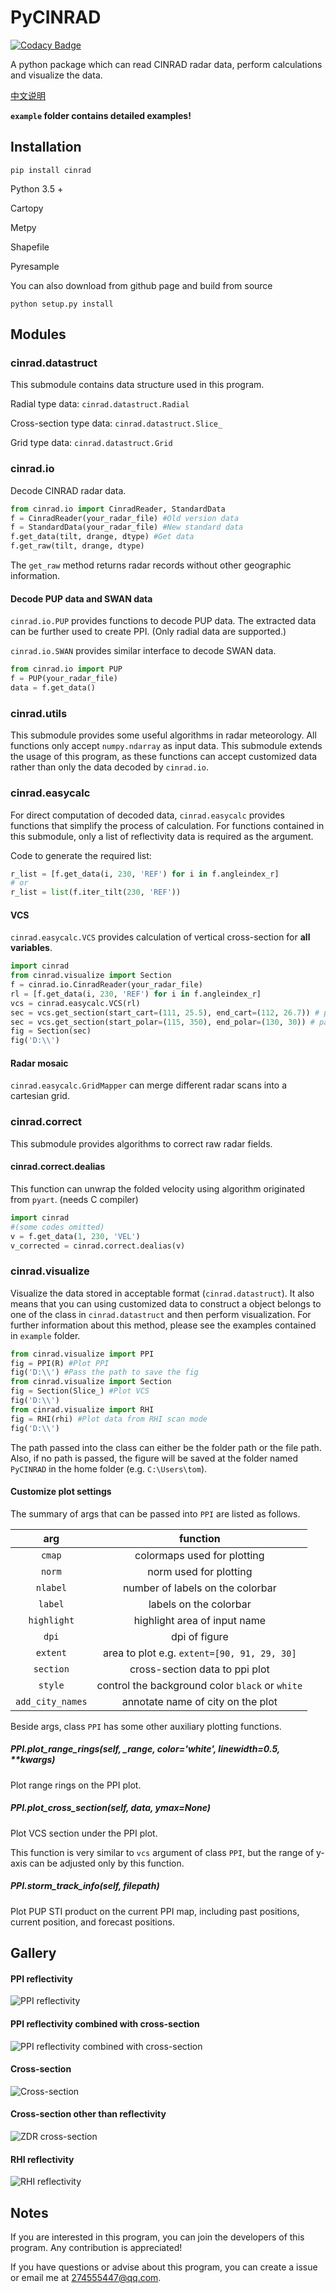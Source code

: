 # PyCINRAD

[![Codacy Badge](https://api.codacy.com/project/badge/Grade/932a383368954e8cb37ada9b3d783169)](https://app.codacy.com/app/CyanideCN/PyCINRAD?utm_source=github.com&utm_medium=referral&utm_content=CyanideCN/PyCINRAD&utm_campaign=Badge_Grade_Dashboard)

A python package which can read CINRAD radar data, perform calculations and visualize the data.

[中文说明](https://github.com/CyanideCN/PyCINRAD/blob/master/README_zh.md)

**`example` folder contains detailed examples!**

## Installation

```
pip install cinrad
```

Python 3.5 +

Cartopy

Metpy

Shapefile

Pyresample

You can also download from github page and build from source

```
python setup.py install
```

## Modules

### cinrad.datastruct

This submodule contains data structure used in this program.

Radial type data: `cinrad.datastruct.Radial`

Cross-section type data: `cinrad.datastruct.Slice_`

Grid type data: `cinrad.datastruct.Grid`

### cinrad.io

Decode CINRAD radar data.

```python
from cinrad.io import CinradReader, StandardData
f = CinradReader(your_radar_file) #Old version data
f = StandardData(your_radar_file) #New standard data
f.get_data(tilt, drange, dtype) #Get data
f.get_raw(tilt, drange, dtype)
```

The `get_raw` method returns radar records without other geographic information.

#### Decode PUP data and SWAN data

`cinrad.io.PUP` provides functions to decode PUP data. The extracted data can be further used to create PPI. (Only radial data are supported.) 

`cinrad.io.SWAN` provides similar interface to decode SWAN data.

```python
from cinrad.io import PUP
f = PUP(your_radar_file)
data = f.get_data()
```

### cinrad.utils

This submodule provides some useful algorithms in radar meteorology. All functions only accept `numpy.ndarray` as input data. This submodule extends the usage of this program, as these functions can accept customized data rather than only the data decoded by `cinrad.io`.

### cinrad.easycalc

For direct computation of decoded data, `cinrad.easycalc` provides functions that simplify the process of calculation. For functions contained in this submodule, only a list of reflectivity data is required as the argument.

Code to generate the required list:

```python
r_list = [f.get_data(i, 230, 'REF') for i in f.angleindex_r]
# or
r_list = list(f.iter_tilt(230, 'REF'))
```

#### VCS

`cinrad.easycalc.VCS` provides calculation of vertical cross-section for **all variables**.

```python
import cinrad
from cinrad.visualize import Section
f = cinrad.io.CinradReader(your_radar_file)
rl = [f.get_data(i, 230, 'REF') for i in f.angleindex_r]
vcs = cinrad.easycalc.VCS(rl)
sec = vcs.get_section(start_cart=(111, 25.5), end_cart=(112, 26.7)) # pass geographic coordinates (longitude, latitude)
sec = vcs.get_section(start_polar=(115, 350), end_polar=(130, 30)) # pass polar coordinates (distance, azimuth)
fig = Section(sec)
fig('D:\\')
```

#### Radar mosaic

`cinrad.easycalc.GridMapper` can merge different radar scans into a cartesian grid.

### cinrad.correct

This submodule provides algorithms to correct raw radar fields.

#### cinrad.correct.dealias

This function can unwrap the folded velocity using algorithm originated from `pyart`. (needs C compiler)

```python
import cinrad
#(some codes omitted)
v = f.get_data(1, 230, 'VEL')
v_corrected = cinrad.correct.dealias(v)
```

### cinrad.visualize

Visualize the data stored in acceptable format (`cinrad.datastruct`). It also means that you can using customized data to construct a object belongs to one of the class in `cinrad.datastruct` and then perform visualization. For further information about this method, please see the examples contained in `example` folder.

```python
from cinrad.visualize import PPI
fig = PPI(R) #Plot PPI
fig('D:\\') #Pass the path to save the fig
from cinrad.visualize import Section
fig = Section(Slice_) #Plot VCS
fig('D:\\')
from cinrad.visualize import RHI
fig = RHI(rhi) #Plot data from RHI scan mode
fig('D:\\')
```

The path passed into the class can either be the folder path or the file path. Also, if no path is passed, the figure will be saved at the folder named `PyCINRAD` in the home folder (e.g. `C:\Users\tom`).

#### Customize plot settings

The summary of args that can be passed into `PPI` are listed as follows.

|arg|function|
|:-:|:-:|
|`cmap`|colormaps used for plotting|
|`norm`|norm used for plotting|
|`nlabel`|number of labels on the colorbar|
|`label`|labels on the colorbar|
|`highlight`|highlight area of input name|
|`dpi`|dpi of figure|
|`extent`|area to plot e.g. `extent=[90, 91, 29, 30]`|
|`section`|cross-section data to ppi plot|
|`style`|control the background color `black` or `white`|
|`add_city_names`|annotate name of city on the plot|

Beside args, class `PPI` has some other auxiliary plotting functions.

##### PPI.plot_range_rings(self, _range, color='white', linewidth=0.5, **kwargs)

Plot range rings on the PPI plot.

##### PPI.plot_cross_section(self, data, ymax=None)

Plot VCS section under the PPI plot.

This function is very similar to `vcs` argument of class `PPI`, but the range of y-axis can be adjusted only by this function.

##### PPI.storm_track_info(self, filepath)

Plot PUP STI product on the current PPI map, including past positions, current position, and forecast positions.

## Gallery

#### PPI reflectivity

![PPI reflectivity](https://raw.githubusercontent.com/CyanideCN/PyCINRAD/master/pictures/Z9735_20180304125031_0.6_230_REF.png)

#### PPI reflectivity combined with cross-section

![PPI reflectivity combined with cross-section](https://raw.githubusercontent.com/CyanideCN/PyCINRAD/master/pictures/Z9735_20180304120845_0.6_230_REF.png)

#### Cross-section

![Cross-section](https://raw.githubusercontent.com/CyanideCN/PyCINRAD/master/pictures/Z9735_20180304004209_VCS_25.5N111E_26.5N112E.png)

#### Cross-section other than reflectivity

![ZDR cross-section](https://raw.githubusercontent.com/CyanideCN/PyCINRAD/master/pictures/Z9574_20190321025715_0.5_230_ZDR_29.47N121.44E_29.4N122.04E.png)

#### RHI reflectivity

![RHI reflectivity](https://raw.githubusercontent.com/CyanideCN/PyCINRAD/master/pictures/XXX_XXX_RHI_299_100_REF.png)

## Notes

If you are interested in this program, you can join the developers of this program. Any contribution is appreciated!

If you have questions or advise about this program, you can create a issue or email me at 274555447@qq.com.

